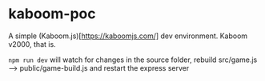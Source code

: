 # kaboom-poc

A simple (Kaboom.js)[https://kaboomjs.com/] dev environment. Kaboom v2000, that is. 

`npm run dev` will watch for changes in the source folder, rebuild src/game.js --> public/game-build.js and restart the express server
